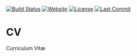[![Build Status](https://travis-ci.org/iROCKBUNNY/CV.svg)](https://travis-ci.org/iROCKBUNNY/CV)
[![Website](https://img.shields.io/website-up-down-green-red/https/about.qutong.me.svg)](https://about.qutong.me/)
[![License](https://img.shields.io/badge/license-CC4.0%20BY--NC--ND-orange.svg)](/blob/master/LICENSE)
[![Last Commit](https://img.shields.io/github/last-commit/iROCKBUNNY/CV.svg)](https://github.com/iROCKBUNNY/CV/commits/master)

# CV
Curriculum Vitæ
